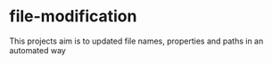 # file-modification
This projects aim is to updated file names, properties and paths in an automated way
